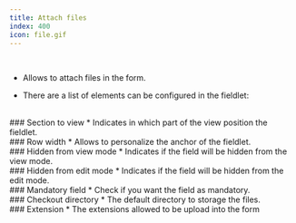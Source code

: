 ```yaml
---
title: Attach files
index: 400
icon: file.gif
---
```


    
<br />

* Allows to attach files in the form.

* There are a list of elements can be configured in the fieldlet:

<br />
### Section to view
* Indicates in which part of the view position the fieldlet.

<br />
### Row width
* Allows to personalize the anchor of the fieldlet.

<br />
### Hidden from view mode
* Indicates if the field will be hidden from the view mode.

<br />
### Hidden from edit mode
* Indicates if the field will be hidden from the edit mode.

<br />
### Mandatory field
* Check if you want the field as mandatory.

<br />
### Checkout directory
* The default directory to storage the files.

<br />
### Extension
* The extensions allowed to be upload into the form
